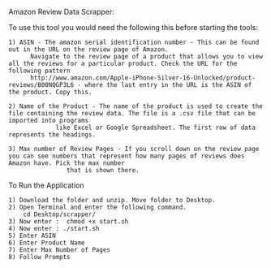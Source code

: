 Amazon Review Data Scrapper:

To use this tool you would need the following this before starting the tools:

	1) ASIN - The amazon serial identification number - This can be found out in the URL on the review page of Amazon.
		  Navigate to the review page of a product that allows you to view all the reviews for a particular product. Check the URL for the following pattern
		  http://www.amazon.com/Apple-iPhone-Silver-16-Unlocked/product-reviews/B00NQGP3L6 - where the last entry in the URL is the ASIN of the product. Copy this.

	2) Name of the Product - The name of the product is used to create the file containing the review data. The file is a .csv file that can be imported into programs
				 like Excel or Google Spreadsheet. The first row of data represents the headings.

	3) Max number of Review Pages - If you scroll down on the review page you can see numbers that represent how many pages of reviews does Amazon have. Pick the max number
					that is shown there.

To Run the Application

	1) Download the folder and unzip. Move folder to Desktop.
	2) Open Terminal and enter the following command.
		cd Desktop/scrapper/
	3) Now enter :  chmod +x start.sh
	4) Now enter : ./start.sh
	5) Enter ASIN
	6) Enter Product Name
	7) Enter Max Number of Pages
	8) Follow Prompts
